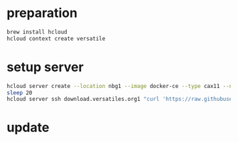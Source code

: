 
# preparation
```bash
brew install hcloud
hcloud context create versatile
```

# setup server
```bash
hcloud server create --location nbg1 --image docker-ce --type cax11 --name download.versatiles.org1 --network download.versatiles.org --volume download.versatiles.org --ssh-key 9919841
sleep 20
hcloud server ssh download.versatiles.org1 "curl 'https://raw.githubusercontent.com/versatiles-org/download.versatiles.org/main/setup.sh' | bash"
```

# update

```bash

```

